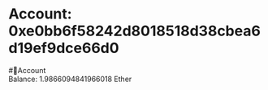 
Account: 0xe0bb6f58242d8018518d38cbea6d19ef9dce66d0
===================================================
  
#📜Account  
Balance: 1.9866094841966018 Ether